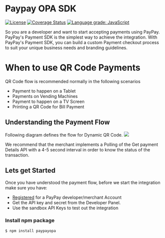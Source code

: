 # Paypay OPA SDK
[![License](https://img.shields.io/:license-apache2.0-red.svg)](https://opensource.org/licenses/Apache-2.0)
[![Coverage Status](https://coveralls.io/repos/github/paypay/paypayopa-sdk-node/badge.svg?branch=master)](https://coveralls.io/github/paypay/paypayopa-sdk-node?branch=master)
[![Language grade: JavaScript](https://img.shields.io/lgtm/grade/javascript/g/paypay/paypayopa-sdk-node.svg?logo=lgtm&logoWidth=18)](https://lgtm.com/projects/g/paypay/paypayopa-sdk-node/context:javascript)

So you are a developer and want to start accepting payments using PayPay. PayPay's Payment SDK is the simplest way to achieve the integration. With PayPay's Payment SDK, you can build a custom Payment checkout process to suit your unique business needs and branding guidelines.

# When to use QR Code Payments
QR Code flow is recommended normally in the following scenarios
- Payment to happen on a Tablet
- Payments on Vending Machines
- Payment to happen on a TV Screen
- Printing a QR Code for Bill Payment

## Understanding the Payment Flow
Following diagram defines the flow for Dynamic QR Code.
![](https://www.paypay.ne.jp/opa/doc/v1.0/imgs/dynamicqrcode-sequence.png)

We recommend that the merchant implements a Polling of the Get payment Details API with a 4-5 second interval in order to know the status of the transaction.

## Lets get Started
Once you have understood the payment flow, before we start the integration make sure you have:

- [Registered](https://developer.paypay.ne.jp/) for a PayPay developer/merchant Account
- Get the API key and secret from the Developer Panel.
- Use the sandbox API Keys to test out the integration

### Install npm package
```sh
$ npm install paypayopa
```
